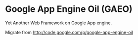 Google App Engine Oil (GAEO)
============================

Yet Another Web Framework on Google App engine.

Migrate from http://code.google.com/p/google-app-engine-oil
